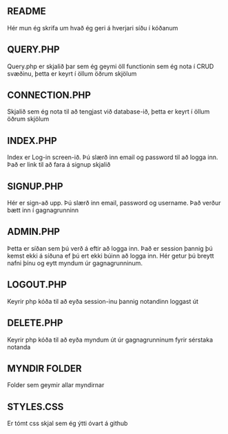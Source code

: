## README
Hér mun ég skrifa um hvað ég geri á hverjari síðu í kóðanum

## QUERY.PHP
Query.php er skjalið þar sem ég geymi öll functionin sem ég nota í CRUD svæðinu, þetta er keyrt í öllum öðrum skjölum

## CONNECTION.PHP
Skjalið sem ég nota til að tengjast við database-ið, þetta er keyrt í öllum öðrum skjölum

## INDEX.PHP
Index er Log-in screen-ið. Þú slærð inn email og password til að logga inn. Það er link til að fara á signup skjalið

## SIGNUP.PHP
Hér er sign-að upp. Þú slærð inn email, password og username. Það verður bætt inn í gagnagrunninn

## ADMIN.PHP
Þetta er síðan sem þú verð á eftir að logga inn. Það er session þannig þú kemst ekki á síðuna ef þú ert ekki búinn að logga inn. Hér getur þú breytt nafni þínu og eytt myndum úr gagnagrunninum.

## LOGOUT.PHP
Keyrir php kóða til að eyða session-inu þannig notandinn loggast út

## DELETE.PHP
Keyrir php kóða til að eyða myndum út úr gagnagrunninum fyrir sérstaka notanda

## MYNDIR FOLDER
Folder sem geymir allar myndirnar

## STYLES.CSS
Er tómt css skjal sem ég ýtti óvart á github
